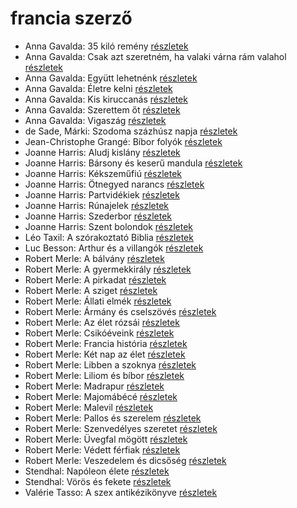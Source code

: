 # francia szerző

- Anna Gavalda: 35 kiló remény [részletek](_details/Anna%20Gavalda.md#id_1308)
- Anna Gavalda: Csak azt szeretném, ha valaki várna rám valahol [részletek](_details/Anna%20Gavalda.md#id_1305)
- Anna Gavalda: Együtt lehetnénk [részletek](_details/Anna%20Gavalda.md#id_1306)
- Anna Gavalda: Életre kelni [részletek](_details/Anna%20Gavalda.md#id_1303)
- Anna Gavalda: Kis kiruccanás [részletek](_details/Anna%20Gavalda.md#id_1427)
- Anna Gavalda: Szerettem őt [részletek](_details/Anna%20Gavalda.md#id_1304)
- Anna Gavalda: Vigaszág [részletek](_details/Anna%20Gavalda.md#id_15)
- de Sade, Márki: Szodoma százhúsz napja [részletek](_details/de%20Sade%2C%20M%C3%A1rki.md#id_1216)
- Jean-Christophe Grangé: Bíbor folyók [részletek](_details/Jean-Christophe%20Grang%C3%A9.md#id_621)
- Joanne Harris: Aludj kislány [részletek](_details/Joanne%20Harris.md#id_1126)
- Joanne Harris: Bársony és keserű mandula [részletek](_details/Joanne%20Harris.md#id_1121)
- Joanne Harris: Kékszeműfiú [részletek](_details/Joanne%20Harris.md#id_1117)
- Joanne Harris: Ötnegyed narancs [részletek](_details/Joanne%20Harris.md#id_1123)
- Joanne Harris: Partvidékiek [részletek](_details/Joanne%20Harris.md#id_1128)
- Joanne Harris: Rúnajelek [részletek](_details/Joanne%20Harris.md#id_1125)
- Joanne Harris: Szederbor [részletek](_details/Joanne%20Harris.md#id_1127)
- Joanne Harris: Szent bolondok [részletek](_details/Joanne%20Harris.md#id_1120)
- Léo Taxil: A szórakoztató Biblia [részletek](_details/L%C3%A9o%20Taxil.md#id_950)
- Luc Besson: Arthur és a villangók [részletek](_details/Luc%20Besson.md#id_899)
- Robert Merle: A bálvány [részletek](_details/Robert%20Merle.md#id_322)
- Robert Merle: A gyermekkirály [részletek](_details/Robert%20Merle.md#id_323)
- Robert Merle: A pirkadat [részletek](_details/Robert%20Merle.md#id_324)
- Robert Merle: A sziget [részletek](_details/Robert%20Merle.md#id_325)
- Robert Merle: Állati elmék [részletek](_details/Robert%20Merle.md#id_326)
- Robert Merle: Ármány és cselszövés [részletek](_details/Robert%20Merle.md#id_327)
- Robert Merle: Az élet rózsái [részletek](_details/Robert%20Merle.md#id_328)
- Robert Merle: Csikóéveink [részletek](_details/Robert%20Merle.md#id_329)
- Robert Merle: Francia história [részletek](_details/Robert%20Merle.md#id_330)
- Robert Merle: Két nap az élet [részletek](_details/Robert%20Merle.md#id_331)
- Robert Merle: Libben a szoknya [részletek](_details/Robert%20Merle.md#id_332)
- Robert Merle: Liliom és bíbor [részletek](_details/Robert%20Merle.md#id_333)
- Robert Merle: Madrapur [részletek](_details/Robert%20Merle.md#id_334)
- Robert Merle: Majomábécé [részletek](_details/Robert%20Merle.md#id_335)
- Robert Merle: Malevil [részletek](_details/Robert%20Merle.md#id_336)
- Robert Merle: Pallos és szerelem [részletek](_details/Robert%20Merle.md#id_337)
- Robert Merle: Szenvedélyes szeretet [részletek](_details/Robert%20Merle.md#id_338)
- Robert Merle: Üvegfal mögött [részletek](_details/Robert%20Merle.md#id_339)
- Robert Merle: Védett férfiak [részletek](_details/Robert%20Merle.md#id_340)
- Robert Merle: Veszedelem és dicsőség [részletek](_details/Robert%20Merle.md#id_341)
- Stendhal: Napóleon élete [részletek](_details/Stendhal.md#id_992)
- Stendhal: Vörös és fekete [részletek](_details/Stendhal.md#id_562)
- Valérie Tasso: A szex antikézikönyve [részletek](_details/Val%C3%A9rie%20Tasso.md#id_907)